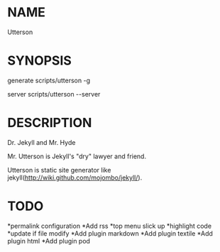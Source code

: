 # NAME

Utterson

# SYNOPSIS

generate
    scripts/utterson -g

server
    scripts/utterson --server

# DESCRIPTION    

Dr. Jekyll and Mr. Hyde

Mr. Utterson is Jekyll's "dry" lawyer and friend.

Utterson is static site generator like jekyll(http://wiki.github.com/mojombo/jekyll/).

# TODO
*permalink configuration
*Add rss
*top menu slick up
*highlight code
*update if file modify
*Add plugin markdown
*Add plugin textile
*Add plugin html
*Add plugin pod
